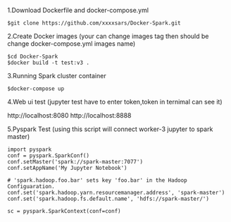1.Download Dockerfile and docker-compose.yml
```
$git clone https://github.com/xxxxsars/Docker-Spark.git
```

2.Create Docker images (your can change images tag then should be change docker-compose.yml images name)
```
$cd Docker-Spark
$docker build -t test:v3 .
```

3.Running Spark cluster container 
```
$docker-compose up
```
4.Web ui test (jupyter test have to enter token,token in ternimal can see it)

http://localhost:8080
http://localhost:8888


5.Pyspark Test (using this script will connect worker-3 jupyter to spark master)
```
import pyspark
conf = pyspark.SparkConf()
conf.setMaster('spark://spark-master:7077')
conf.setAppName('My Jupyter Notebook')

# 'spark.hadoop.foo.bar' sets key 'foo.bar' in the Hadoop Configuaration.
conf.set('spark.hadoop.yarn.resourcemanager.address', 'spark-master')
conf.set('spark.hadoop.fs.default.name', 'hdfs://spark-master/')

sc = pyspark.SparkContext(conf=conf)
```


